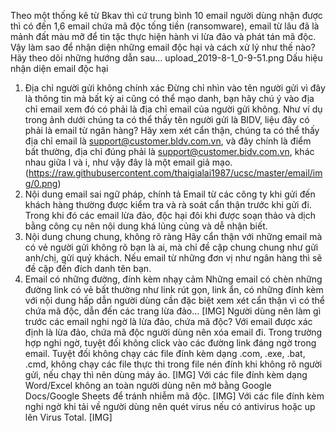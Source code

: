 Theo một thống kê từ Bkav thì cứ trung bình 10 email người dùng nhận được thì có đến 1,6 email chứa mã độc tống tiền (ransomware), email từ lâu đã là mảnh đất màu mỡ để tin tặc thực hiện hành vi lừa đảo và phát tán mã độc. Vậy làm sao để nhận diện những email độc hại và cách xử lý như thế nào? Hãy theo dõi những hướng dẫn sau…
upload_2019-8-1_0-9-51.png​
Dấu hiệu nhận diện email độc hại
1. Địa chỉ người gửi không chính xác
Đừng chỉ nhìn vào tên người gửi vì đây là thông tin mà bất kỳ ai cũng có thể mạo danh, bạn hãy chú ý vào địa chỉ email xem đó có phải là địa chỉ email của người gửi không.
Như ví dụ trong ảnh dưới chúng ta có thể thấy tên người gửi là BIDV, liệu đây có phải là email từ ngân hàng? Hãy xem xét cẩn thận, chúng ta có thể thấy địa chỉ email là support@customer.bldv.com.vn, và đây chính là điểm bất thường, địa chỉ đúng phải là support@customer.bidv.com.vn, khác nhau giữa l và i, như vậy đây là một email giả mạo.
(https://raw.githubusercontent.com/thaigialai1987/ucsc/master/email/img/0.png)
2. Nội dung email sai ngữ pháp, chính tả
Email từ các công ty khi gửi đến khách hàng thường được kiểm tra và rà soát cẩn thận trước khi gửi đi. Trong khi đó các email lừa đảo, độc hại đôi khi được soạn thảo và dịch bằng công cụ nên nội dung khá lủng củng và dễ nhận biết.
3. Nội dung chung chung, không rõ ràng
Hãy cẩn thận với những email mà có vẻ người gửi không rõ bạn là ai, mà chỉ đề cập chung chung như gửi anh/chị, gửi quý khách. Nếu email từ những đơn vị như ngân hàng thì sẽ đề cập đến đích danh tên bạn.
4. Email có những đường, đính kèm nhạy cảm
Những email có chèn những đường link có vẻ bất thường như link rút gọn, link ẩn, có những đính kèm với nội dung hấp dẫn người dùng cần đặc biệt xem xét cẩn thận vì có thể chứa mã độc, dẫn đến các trang lừa đảo…
[​IMG]​
Người dùng nên làm gì trước các email nghi ngờ là lừa đảo, chứa mã độc?
Với email được xác định là lừa đảo, chứa mã độc người dùng nên xóa email đi.
Trong trường hợp nghi ngờ, tuyệt đối không click vào các đường link đáng ngờ trong email.
Tuyệt đối không chạy các file đính kèm dạng .com, .exe, .bat, .cmd, không chạy các file thực thi trong file nén đính khi không rõ người gửi, nếu chạy thì nên dùng máy ảo.
[​IMG]​
Với các file đính kèm dạng Word/Excel không an toàn người dùng nên mở bằng Google Docs/Google Sheets để tránh nhiễm mã độc.
[​IMG]​
Với các file đính kèm nghi ngờ khi tải về người dùng nên quét virus nếu có antivirus hoặc up lên Virus Total.
[​IMG]